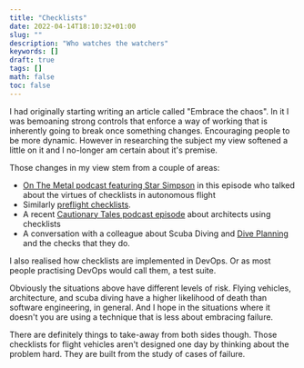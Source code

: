 ```yaml
---
title: "Checklists"
date: 2022-04-14T18:10:32+01:00
slug: ""
description: "Who watches the watchers"
keywords: []
draft: true
tags: []
math: false
toc: false
---
```


I had originally starting writing an article called "Embrace the chaos". In it I was bemoaning strong controls that enforce a way of working that is inherently going to break once something changes. Encouraging people to be more dynamic. However in researching the subject my view softened a little on it and I no-longer am certain about it's premise.

Those changes in my view stem from a couple of areas:

* [On The Metal podcast featuring Star Simpson](https://oxide.computer/podcasts/star-simpson) in this episode who talked about the virtues of checklists in autonomous flight
* Similarly [preflight checklists](https://en.wikipedia.org/wiki/Preflight_checklist).
* A recent [Cautionary Tales podcast episode](https://podcasts.google.com/feed/aHR0cHM6Ly9mZWVkcy5tZWdhcGhvbmUuZm0vY2F1dGlvbmFyeXRhbGVz/episode/ZmIzNzIyYjYtYTE0Ni0xMWVjLTgyMTUtYzc1MGU2NjVjOGM4?sa=X&ved=0CAUQkfYCahcKEwiIy8LUyZP3AhUAAAAAHQAAAAAQAQ) about architects using checklists
* A conversation with a colleague about Scuba Diving and [Dive Planning](https://en.wikipedia.org/wiki/Dive_planning) and the checks that they do.

I also realised how checklists are implemented in DevOps. Or as most people practising DevOps would call them, a test suite.

Obviously the situations above have different levels of risk. Flying vehicles, architecture, and scuba diving have a higher likelihood of death than software engineering, in general. And I hope in the situations where it doesn't you are using a technique that is less about embracing failure.

There are definitely things to take-away from both sides though. Those checklists for flight vehicles aren't designed one day by thinking about the problem hard. They are built from the study of cases of failure.
